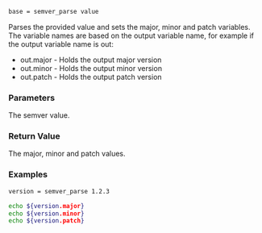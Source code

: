 ```sh
base = semver_parse value
```

Parses the provided value and sets the major, minor and patch variables.<br>
The variable names are based on the output variable name, for example if the output variable name is out:

* out.major - Holds the output major version
* out.minor - Holds the output minor version
* out.patch - Holds the output patch version

### Parameters

The semver value.

### Return Value

The major, minor and patch values.

### Examples

```sh
version = semver_parse 1.2.3

echo ${version.major}
echo ${version.minor}
echo ${version.patch}
```
